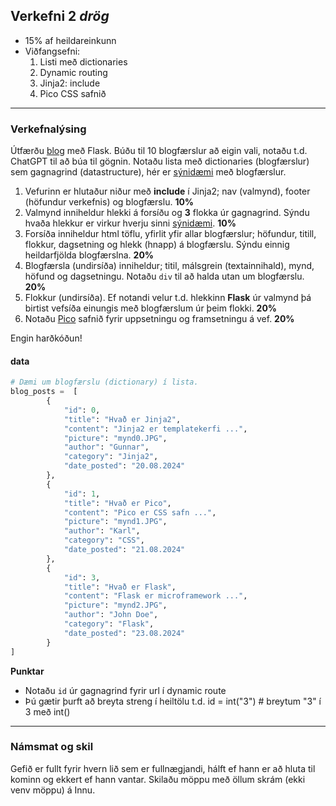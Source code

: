 ## Verkefni 2 _drög_
- 15% af heildareinkunn
- Viðfangsefni: 
   1. Listi með dictionaries
   1. Dynamic routing 
   1. Jinja2: include 
   1. Pico CSS safnið

---

### Verkefnalýsing 
Útfærðu [blog](https://www.visindavefur.is/svar.php?id=3225) með Flask. Búðu til 10 blogfærslur að eigin vali, notaðu t.d. ChatGPT til að búa til gögnin. Notaðu lista með dictionaries (blogfærslur) sem gagnagrind (datastructure), hér er [sýnidæmi](#data) með blogfærslur.

1. Vefurinn er hlutaður niður með **include** í Jinja2; nav (valmynd), footer (höfundur verkefnis) og blogfærslu. **10%**
1. Valmynd inniheldur hlekki á forsíðu og **3** flokka úr gagnagrind. Sýndu hvaða hlekkur er virkur hverju sinni [sýnidæmi](https://python-web.teclado.com/section12/lectures/03_base_template_and_nav_bar/#highlighting-the-currently-active-page). **10%**
1. Forsíða inniheldur html töflu, yfirlit yfir allar blogfærslur; höfundur, titill, flokkur, dagsetning og hlekk (hnapp) á blogfærslu. Sýndu einnig heildarfjölda blogfærslna. **20%**
1. Blogfærsla (undirsíða) inniheldur; titil, málsgrein (textainnihald), mynd, höfund og dagsetningu. Notaðu `div` til að halda utan um blogfærslu. **20%**
1. Flokkur (undirsíða). Ef notandi velur t.d. hlekkinn **Flask** úr valmynd þá birtist vefsíða einungis með blogfærslum úr þeim flokki. **20%**
1. Notaðu [Pico]([https://purecss.io/](https://picocss.com/)) safnið fyrir uppsetningu og framsetningu á vef. **20%**

Engin harðkóðun!

#### data

```python
# Dæmi um blogfærslu (dictionary) í lista.
blog_posts =  [
        {
            "id": 0,
            "title": "Hvað er Jinja2",
            "content": "Jinja2 er templatekerfi ...",
            "picture": "mynd0.JPG",
            "author": "Gunnar",
            "category": "Jinja2",
            "date_posted": "20.08.2024"
        },
        {
            "id": 1,
            "title": "Hvað er Pico",
            "content": "Pico er CSS safn ...",
            "picture": "mynd1.JPG",
            "author": "Karl",
            "category": "CSS",
            "date_posted": "21.08.2024"
        },
        {
            "id": 3,
            "title": "Hvað er Flask",
            "content": "Flask er microframework ...",
            "picture": "mynd2.JPG",
            "author": "John Doe",
            "category": "Flask",
            "date_posted": "23.08.2024"
        }    
]

```

**Punktar**
-  Notaðu `id` úr gagnagrind fyrir url í dynamic route
-  Þú gætir þurft að breyta streng í heiltölu t.d. id = int("3")  # breytum "3" í 3 með int()

---

### Námsmat og skil 
Gefið er fullt fyrir hvern lið sem er fullnægjandi, hálft ef hann er að hluta til kominn og ekkert ef hann vantar. Skilaðu möppu með öllum skrám (ekki venv möppu) á Innu.

